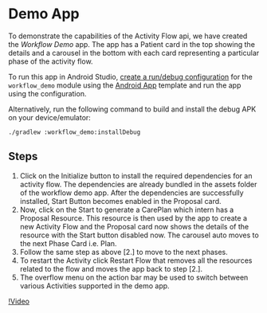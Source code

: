 # Demo App

To demonstrate the capabilities of the Activity Flow api, we have created the *Workflow Demo* app. The app has a Patient card in the top showing the details and a carousel in the bottom with each card representing a particular phase of the activity flow.

To run this app in Android Studio, [create a run/debug configuration](https://developer.android.com/studio/run/rundebugconfig) for the `workflow_demo` module using the [Android App](https://developer.android.com/studio/run/rundebugconfig#android-application) template and run the app using the configuration.

Alternatively, run the following command to build and install the debug APK on your device/emulator:

```shell
./gradlew :workflow_demo:installDebug
```

## Steps
1. Click on the Initialize button to install the required dependencies for an activity flow. The dependencies are already bundled in the assets folder of the workflow demo app. After the dependencies are successfully installed, Start Button becomes enabled in the Proposal card.
2. Now, click on the Start to generate a CarePlan which intern has a Proposal Resource. This resource is then used by the app to create a new Activity Flow and the Proposal card now shows the details of the resource with the Start button disabled now. The carousel auto moves to the next Phase Card i.e. Plan.
3. Follow the same step as above [2.] to move to the next phases.
4. To restart the Activity click Restart Flow that removes all the resources related to the flow and moves the app back to step [2.].
5. The overflow menu on the action bar may be used to switch between various Activities supported in the demo app.

[!Video](workflow_demo_app.mp4)
